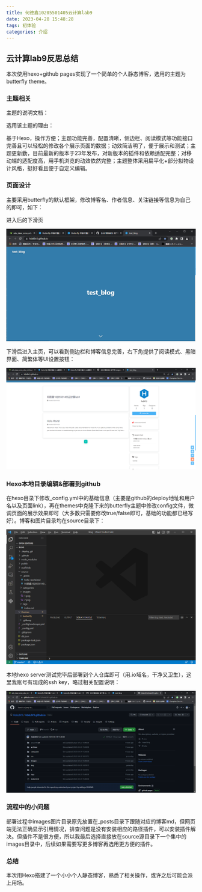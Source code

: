 ```yaml
---
title: 何德鑫10205501405云计算lab9
date: 2023-04-28 15:48:28
tags: 初体验
categories: 介绍
---
```



## 云计算lab9反思总结

本次使用hexo+github pages实现了一个简单的个人静态博客，选用的主题为butterfly theme。

### 主题相关

主题的说明文档：

[快速上手]: https://butterfly.js.org/posts/21cfbf15/	"快速上手"

选用该主题的理由：

基于Hexo，操作方便；主题功能完善，配置清晰，侧边栏、阅读模式等功能接口完善且可以轻松的修改各个展示页面的数据；动效简洁明了，便于展示和测试；主题更新勤，目前最新的版本于23年发布，对新版本的插件和依赖适配完整；对移动端的适配度高，用手机浏览的动效依然完整；主题整体采用扁平化+部分拟物设计风格，挺好看且便于自定义编辑。

### 页面设计

主要采用butterfly的默认框架，修改博客名、作者信息、关注链接等信息为自己的即可，如下：

进入后的下滑页

![](../images/1.png)

下滑后进入主页，可以看到侧边栏和博客信息完善，右下角提供了阅读模式、黑暗界面、简繁体等UI设置按钮：

![](../images/2.png)



### Hexo本地目录编辑&部署到github

在hexo目录下修改_config.yml中的基础信息（主要是github的deploy地址和用户名以及页面link），再在themes中克隆下来的butterfly主题中修改config文件，微调页面的展示效果即可（大多数只需要修改true/false即可，基础的功能都已经写好）。博客和图片目录均在source目录下：

![](../images/3.png)

本地hexo server测试完毕后部署到个人仓库即可（用.io域名，干净又卫生），这里我账号有现成的ssh key，略过相关配置说明：

![](../images/4.png)

### 流程中的小问题

部署过程中images图片目录原先放置在_posts目录下跟随对应的博客md，但网页端无法正确显示引用情况，排查问题是没有安装相应的路径插件，可以安装插件解决。但插件不是很方便，所以我最后选择直接放在source源目录下一个集中的images目录中，后续如果需要写更多博客再选用更方便的插件。

### 总结

本次用Hexo搭建了一个小小个人静态博客，熟悉了相关操作，或许之后可能会派上用场。